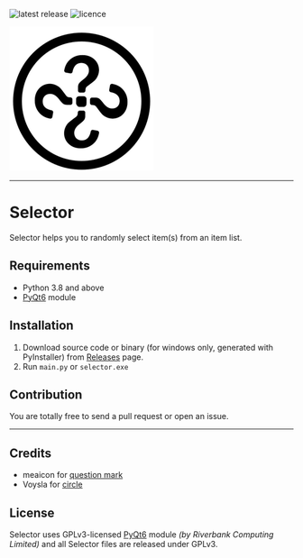 ![latest release](https://img.shields.io/github/v/release/ygz213/Selector?style=flat-square "latest release")
![licence](https://img.shields.io/github/license/ygz213/Selector?style=flat-square)

<img src="icon.png" width="256"/>

---

# Selector

Selector helps you to randomly select item(s) from an item list.

## Requirements
- Python 3.8 and above
- [PyQt6](https://pypi.org/project/PyQt6/) module

## Installation

1. Download source code or binary (for windows only, generated with PyInstaller) from [Releases](https://github.com/ygz213/Selector/releases) page.
2. Run `main.py` or `selector.exe`

## Contribution

You are totally free to send a pull request or open an issue.

---

## Credits

- meaicon for [question mark](https://www.flaticon.com/free-icon/question_16750044)
- Voysla for [circle](https://www.flaticon.com/free-icon/circle_597669)

## License

Selector uses GPLv3-licensed [PyQt6](https://pypi.org/project/PyQt6/) module *(by Riverbank Computing Limited)* and all Selector files are released under GPLv3.